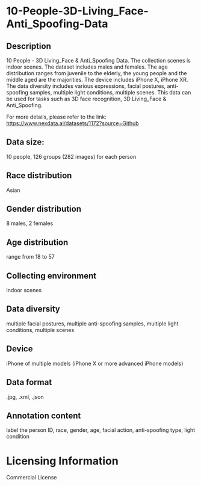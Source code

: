 # 10-People-3D-Living_Face-Anti_Spoofing-Data


## Description
10 People - 3D Living_Face & Anti_Spoofing Data. The collection scenes is indoor scenes. The dataset includes males and females. The age distribution ranges from juvenile to the elderly, the young people and the middle aged are the majorities. The device includes iPhone X, iPhone XR. The data diversity includes various expressions, facial postures, anti-spoofing samples, multiple light conditions, multiple scenes. This data can be used for tasks such as 3D face recognition, 3D Living_Face & Anti_Spoofing.

For more details, please refer to the link: https://www.nexdata.ai/datasets/1172?source=Github

## Data size:
10 people, 126 groups (282 images) for each person

## Race distribution
Asian

## Gender distribution
8 males, 2 females

## Age distribution
range from 18 to 57

## Collecting environment
indoor scenes

## Data diversity
multiple facial postures, multiple anti-spoofing samples, multiple light conditions, multiple scenes

## Device
iPhone of multiple models (iPhone X or more advanced iPhone models)

## Data format
.jpg, .xml, .json

## Annotation content
label the person ID, race, gender, age, facial action, anti-spoofing type, light condition

# Licensing Information
Commercial License
